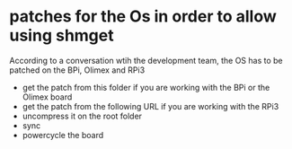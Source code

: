 # patches for the Os in order to allow using shmget

According to a conversation wtih the development team, the OS has to be patched on the BPi, Olimex and RPi3

* get the patch from this folder if you are working with the BPi or the Olimex board
* get the patch from the following URL if you are working with the RPi3
* uncompress it on the root folder
* sync
* powercycle the board
